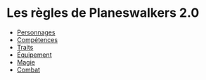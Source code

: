 # Les règles de Planeswalkers 2.0  

- [Personnages](personnages/index.md)  
- [Compétences]()  
- [Traits](traits/index.md)  
- [Équipement]()  
- [Magie]()  
- [Combat]()  

